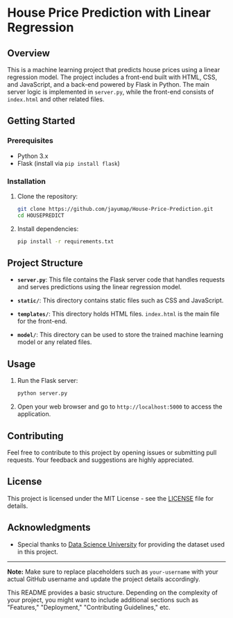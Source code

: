# House Price Prediction with Linear Regression

## Overview

This is a machine learning project that predicts house prices using a linear regression model. The project includes a front-end built with HTML, CSS, and JavaScript, and a back-end powered by Flask in Python. The main server logic is implemented in `server.py`, while the front-end consists of `index.html` and other related files.

## Getting Started

### Prerequisites

- Python 3.x
- Flask (install via `pip install flask`)

### Installation

1. Clone the repository:

    ```bash
    git clone https://github.com/jayumap/House-Price-Prediction.git
    cd HOUSEPREDICT
    ```

2. Install dependencies:

    ```bash
    pip install -r requirements.txt
    ```

## Project Structure

- **`server.py`**: This file contains the Flask server code that handles requests and serves predictions using the linear regression model.

- **`static/`**: This directory contains static files such as CSS and JavaScript.

- **`templates/`**: This directory holds HTML files. `index.html` is the main file for the front-end.

- **`model/`**: This directory can be used to store the trained machine learning model or any related files.

## Usage

1. Run the Flask server:

    ```bash
    python server.py
    ```

2. Open your web browser and go to `http://localhost:5000` to access the application.

## Contributing

Feel free to contribute to this project by opening issues or submitting pull requests. Your feedback and suggestions are highly appreciated.

## License

This project is licensed under the MIT License - see the [LICENSE](LICENSE) file for details.

## Acknowledgments

- Special thanks to [Data Science University](https://www.datascienceuniversity.com/) for providing the dataset used in this project.

---

**Note:** Make sure to replace placeholders such as `your-username` with your actual GitHub username and update the project details accordingly.

This README provides a basic structure. Depending on the complexity of your project, you might want to include additional sections such as "Features," "Deployment," "Contributing Guidelines," etc.